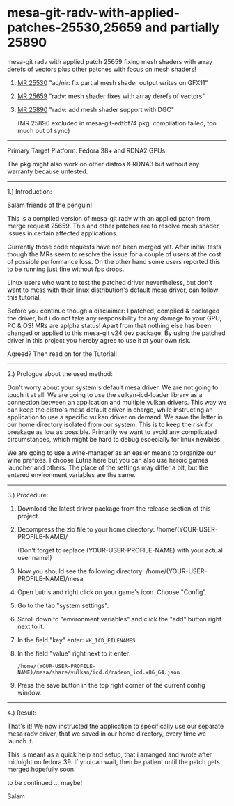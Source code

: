 # mesa-git-radv-with-applied-patches-25530,25659 and partially 25890
mesa-git radv with applied patch 25659 fixing mesh shaders with array derefs of vectors
plus other patches with focus on mesh shaders!

 1. [MR 25530](https://gitlab.freedesktop.org/mesa/mesa/-/merge_requests/25530) "ac/nir: fix partial mesh shader output writes on GFX11"
    
 3. [MR 25659](https://gitlab.freedesktop.org/mesa/mesa/-/merge_requests/25659) "radv: mesh shader fixes with array derefs of vectors"
    
 5. [MR 25890](https://gitlab.freedesktop.org/mesa/mesa/-/merge_requests/25890) "radv: add mesh shader support with DGC"
    
    (MR 25890 excluded in mesa-git-edfbf74 pkg: compilation failed, too much out of sync)

----

Primary Target Platform: Fedora 38+ and RDNA2 GPUs. 

The pkg might also work on other distros & RDNA3 but without any warranty because untested.

----

1.) Introduction:

Salam friends of the penguin!

This is a compiled version of mesa-git radv with an applied patch from merge request 25659.
This and other patches are to resolve mesh shader issues in certain affected applications. 

Currently those code requests have not been merged yet. After initial tests though the MRs 
seem to resolve the issue for a couple of users at the cost of possible performance loss. 
On the other hand some users reported this to be running just fine without fps drops.

Linux users who want to test the patched driver nevertheless, but don't want to mess with 
their linux distribution's default mesa driver, can follow this tutorial.

Before you continue though a disclaimer: I patched, compiled & packaged the driver, but i
do not take any responsibility for any damage to your GPU, PC & OS! MRs are aplpha status! 
Apart from that nothing else has been changed or applied to this mesa-git v24 dev package.
By using the patched driver in this project you hereby agree to use it at your own risk.

Agreed? Then read on for the Tutorial!

----

2.) Prologue about the used method:

Don't worry about your system's default mesa driver. We are not going to touch it at all!
We are going to use the vulkan-icd-loader library as a connection between an application
and multiple vulkan drivers. This way we can keep the distro's mesa default driver in
charge, while instructing an application to use a specific vulkan driver on demand. 
We save the latter in our home directory isolated from our system. This is to keep 
the risk for breakage as low as possible. Primarily we want to avoid any complicated 
circumstances, which might be hard to debug especially for linux newbies. 

We are going to use a wine-manager as an easier means to organize our wine prefixes.
I choose Lutris here but you can also use heroic games launcher and others. The place
of the settings may differ a bit, but the entered environment variables are the same.

----

3.) Procedure:

1. Download the latest driver package from the release section of this project.
2. Decompress the zip file to your home directory: /home/(YOUR-USER-PROFILE-NAME)/

   (Don't forget to replace (YOUR-USER-PROFILE-NAME) with your actual user name!)
   
4. Now you should see the following directory: /home/(YOUR-USER-PROFILE-NAME)/mesa
5. Open Lutris and right click on your game's icon. Choose "Config".
6. Go to the tab "system settings".
7. Scroll down to "environment variables" and click the "add" button right next to it.
8. In the field "key" enter: `VK_ICD_FILENAMES`
9. In the field "value" right next to it enter:
   
   `/home/(YOUR-USER-PROFILE-NAME)/mesa/share/vulkan/icd.d/radeon_icd.x86_64.json`
   
10. Press the save button in the top right corner of the current config window.

----

4.) Result:

That's it! We now instructed the application to specifically use our separate mesa 
radv driver, that we saved in our home directory, every time we launch it.

This is meant as a quick help and setup, that i arranged and wrote after midnight
on fedora 39.
If you can wait, then be patient until the patch gets merged hopefully soon.

to be continued ... maybe! 

Salam
